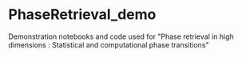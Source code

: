 # PhaseRetrieval_demo
Demonstration notebooks and code used for "Phase retrieval in high dimensions : Statistical and computational phase transitions"
